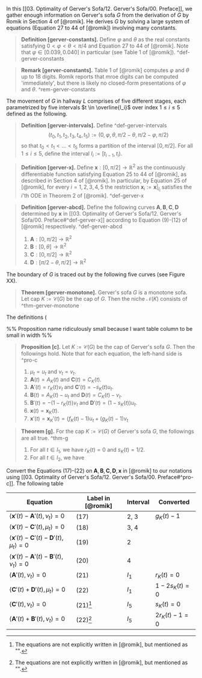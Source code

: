 In this [[03. Optimality of Gerver's Sofa/12. Gerver's Sofa/00. Preface]], we gather enough information on Gerver's sofa $G$ from the derivation of $G$ by Romik in Section 4 of [@romik]. He derives $G$ by solving a large system of equations (Equation 27 to 44 of [@romik]) involving many constants.

> __Definition [gerver-constants].__ Define $\varphi$ and $\theta$ as the real constants satisfying $0 < \varphi < \theta < \pi/4$ and Equation 27 to 44 of [@romik]. Note that $\varphi \in [0.039, 0.040]$ in particular (see Table 1 of [@romik]). ^def-gerver-constants

> __Remark [gerver-constants].__ Table 1 of [@romik] computes $\varphi$ and $\theta$ up to 18 digits. Romik reports that mroe digits can be computed 'immediately', but there is likely no closed-form presentations of $\varphi$ and $\theta$. ^rem-gerver-constants

The movement of $G$ in hallway $L$ comprises of five different stages, each parametrized by five intervals $t \in \overline{I_i}$ over index $1 \leq i \leq 5$ defined as the following.

> __Definition [gerver-intervals].__ Define ^def-gerver-intervals
$$
(t_0, t_1, t_2, t_3, t_4, t_5) := (0, \varphi, \theta, \pi/2 - \theta, \pi/2 - \varphi, \pi/2)
$$
> so that $t_0 < t_1 < \dots < t_5$ forms a partition of the interval $[0, \pi/2]$. For all $1 \leq i \leq 5$, define the interval $I_i := [t_{i-1}, t_i)$.

> __Definition [gerver-x].__ Define $\mathbf{x} : [0, \pi/2] \to \mathbb{R}^2$ as the continuously differentiable function satisfying Equation 25 to 44 of [@romik], as described in Section 4 of [@romik]. In particular, by Equation 25 of [@romik], for every $i = 1, 2, 3, 4, 5$ the restriction $\mathbf{x}_i := \mathbf{x}|_{I_i}$ satisfies the $i$'th ODE in Theorem 2 of [@romik]. ^def-gerver-x

> __Definition [gerver-abcd].__ Define the following curves $\mathbf{A}, \mathbf{B}, \mathbf{C}, \mathbf{D}$ determined by $\mathbf{x}$ in [[03. Optimality of Gerver's Sofa/12. Gerver's Sofa/00. Preface#^def-gerver-x]] according to Equation (9)-(12) of [@romik] respectively. ^def-gerver-abcd
> 
> 1. $\mathbf{A} : [0, \pi/2] \to \mathbb{R}^2$
> 2. $\mathbf{B} : [0, \theta] \to \mathbb{R}^2$
> 3. $\mathbf{C} : [0, \pi/2] \to \mathbb{R}^2$
> 4. $\mathbf{D} : [\pi/2 - \theta, \pi/2] \to \mathbb{R}^2$

The boundary of $G$ is traced out by the following five curves (see Figure XX).

> __Theorem [gerver-monotone].__ Gerver's sofa $G$ is a monotone sofa. Let cap $K := \mathcal{C}(G)$ be the cap of $G$. Then the niche $\mathcal{N}(K)$ consists of  ^thm-gerver-monotone

The definitions (

%% Proposition name ridiculously small because I want table column to be small in width %%

> __Proposition [c].__ Let $K := \mathcal{C}(G)$ be the cap of Gerver's sofa $G$. Then the followings hold. Note that for each equation, the left-hand side is  ^pro-c
> 
> 1. $\mu_t = u_t$ and $\nu_t = v_t$.
> 2. $\mathbf{A}(t) = A_K(t)$ and $\mathbf{C}(t) = C_K(t)$.
> 3. $\mathbf{A}'(t) = r_K(t) v_t$ and $\mathbf{C}'(t) = -s_K(t)u_t$.
> 4. $\mathbf{B}(t) = A_K(t) - u_t$ and $\mathbf{D}(t) = C_K(t) - v_t$.
> 5. $\mathbf{B}'(t) = - (1 - r_K(t)) v_t$ and $\mathbf{D}'(t) = (1 - s_K(t))u_t$.  
> 6. $\mathbf{x}(t) = \mathbf{x}_K(t)$.
> 7. $\mathbf{x}'(t) = \mathbf{x}_K'(t) = (f_K(t) - 1) u_t + (g_K(t) - 1) v_t$

> __Theorem [g].__ For the cap $K := \mathcal{C}(G)$ of Gerver's sofa $G$, the followings are all true. ^thm-g
> 
> 1. For all $t \in I_1$, we have $r_K(t) = 0$ and $s_K(t) = 1/2$.
> 2. For all $t \in I_2$, we have 

Convert the Equations (17)-(22) on $\mathbf{A}, \mathbf{B}, \mathbf{C}, \mathbf{D}, \mathbf{x}$ in [@romik] to our notations using [[03. Optimality of Gerver's Sofa/12. Gerver's Sofa/00. Preface#^pro-c]]. The following table 

| Equation                                                                     | Label in [@romik] | Interval | Converted         |
| ---------------------------------------------------------------------------- | ----------------- | -------- | ----------------- |
| $\left< \mathbf{x}'(t) - \mathbf{A}'(t), \nu_t \right> = 0$                  | (17)              | 2, 3     | $g_K(t) - 1$      |
| $\left< \mathbf{x}'(t) - \mathbf{C}'(t), \mu_t \right> = 0$                  | (18)              | 3, 4     |                   |
| $\left< \mathbf{x}'(t) - \mathbf{C}'(t) - \mathbf{D}'(t), \mu_t \right> = 0$ | (19)              | 2        |                   |
| $\left< \mathbf{x}'(t) - \mathbf{A}'(t) - \mathbf{B}'(t), \nu_t \right> = 0$ | (20)              | 4        |                   |
| $\left< \mathbf{A}'(t), \nu_t \right> = 0$                                   | (21)              | $I_1$    | $r_K(t) = 0$      |
| $\left< \mathbf{C}'(t) + \mathbf{D}'(t), \mu_t \right> = 0$                  | (22)              | $I_1$    | $1 - 2s_K(t) = 0$ |
| $\left< \mathbf{C}'(t), \nu_t \right> = 0$                                   | (21)[^symm]       | $I_5$    | $s_K(t) = 0$      |
| $\left< \mathbf{A}'(t) + \mathbf{B}'(t), \nu_t \right> = 0$                  | (22)[^symm]       | $I_5$    | $2r_K(t) - 1 = 0$ |

[^symm]: The equations are not explicitly written in [@romik], but mentioned as "".